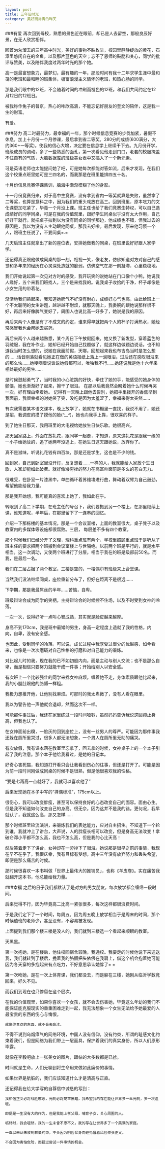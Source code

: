 ```yaml
---
layout: post
title: 三年旧时光
category: 美好而常青的昨天
---
```


###有爱
  再次回到母校，熟悉的景色近在眼前，却已是人去留空，那般良辰好景，在无人欣赏相伴。

  回首匆匆溜去的三年高中时光，美好的事物不胜枚举，校园里静静绽放的黄花，石潭里悠闲自在的金鱼，以及那片蓝色的天空；忘不了恩师的鼓励和关心，同学的批评与赞美，以及陪伴我度过两年时光的那个她。
  
  高一是最富想象力，最梦幻，最有趣的一年，那段时间有我十二年求学生涯中最和蔼的老班和最和睦的班集体，极富浪漫主义情怀的老班，和热心肠的同学。
  
  那是我们眼中的12班，不会随着时间的冲刷而褪色的12班，和我们共同约定在12月12日的12班日。
  
  被我称作兔子的普京，热心的咔欣高涵，不能忘记好朋友的奎文的陪伴，这是我一生的财富。

  有爱。

###努力
  高二时最努力，最幸福的一年，那个时候信息竞赛的步伐加紧，暑假不休息，加上十月份一个月停课，最后拿到省二等奖，280分的成绩(600满分，大约360+一等奖)，使我的信心大增，决定要在信息学上继续干下去。九月份开学，班级成员的调动，多了一些熟悉的面孔，第一次看见他走到门口，老套的校服掩盖不住自有的气质，大脑数据库的班级美女表中又插入了一个新元素。
  
  可是英语老师也太能提问她了吧，可是她每次都能对答如流，后来才发现，在我们这个校重点班里她可是三四名的，而我那是在班里能排四五十名。
  
  十月份信息竞赛停课集训，脑海中渐渐模糊了他的身影。

  十一月份竞赛归来，对于高中生竞赛，没有拿到省内一等奖就算是失败，虽然拿了二等奖，也算是意料之中，因为我们的重头戏放在高三。回到班里，原本吃力的文化课更加吃紧了，毕竟一个月没上课。班主任也给了我们竞赛生特权，可以自己选成绩好的同学同桌，可是在我的价值观里，跟好学生同桌似乎没有太大作用，自己好好干就行。就把桌子拉到以为没有同桌的同学那边，他成绩也不错，但我过去的原因是，我以为没有人主动跟他同桌，那我去好啦。最后发现，原来他习惯一个人，跟班主任说了，不要同桌=.=

  几天后班主任就拿出了新的座位表，安排她做我的同桌，在班里说好好跟人家学学。
  
  还记得真正跟他做成同桌的那一刻，相视一笑，像老友，仿佛知道对方对自己的感觉和多年来的经历在心灵深处造就的脆弱。仿佛空气在那一刻凝滞，心里稳稳地。
  
  我们开始说起第一次见对方时的感受，我开玩笑的说她站在门口像个小鸭，她说我人缘好，五个来我们班找人，三个是来找我的。说我桌子收拾的干净，杯子却像是小女生用的带着花。
  
  渐渐地我们熟起来，我知道她脾气不好没有耐心，成绩好心气也高，由此给班上一个不太聪明的女生讲题，越讲越不耐烦，就那天晚上，我委婉的跟她说那样很不好，再后来好像脾气变好了，周围人也说比高一好多了，她说是我的原因。
 
  再后来两个人像是有了不成文的约定，谁来得早就把两个人的杯子打满热水，她经常感冒我也会帮她去买药。

  再后来两个人越来越熟悉，某个周日下午放假回来，她又换了新发型，穿着蓝色的羽绒服，我在补作业，她却已经开始自己找题做了，就这样边做题边说话，也不知道我当时怎么想的，说她在我面前假，天哪，回想起来我也布吉岛当时是怎么想的……话音刚落就看见她正在做的英语报纸上落上一滴眼泪，过后还在感叹眼泪来的那么快……她哽咽着说谁说她假都可以，唯独我不行……她还说我是他十六年来相处最好的男生……
  
  是时候鼓起勇气了，当时我的小心脏跳的好快，牵住了她的手，能感受的她身体的颤偎，她也渐渐好了起来，擦干了眼泪。
在那以后我竟然会盼着她什么时候再哭一次，好有理由牵着她。
记得有一天晚上跟他去告别，她把手里拨开的香蕉举到我面前，我很幸福的对她笑了笑，没吃是因为太羞涩了，幸福来得太突然……

  有次我需要某本语文课本，晚上放学了，她就在书橱里一直找，我说不用了，她还是招，我调皮的摸了摸他的脸(*^__^*)，她也向我手上靠，很欢喜的样子。
  
  到了她生日那天，我用班里的大电视给她放生日快乐歌。她很高兴。
  
  那天回家路上，外面在放礼花，跟同学一起走，才知道，原来这礼花是跟我一级的一小子给她放的，追了她两年没追上，在她生日这天跟她说，放弃你了。
  
  真不是滋味，听说礼花钱有四百块，那是还是学生，这也是不少的钱。
  
  回到家，自己到卧室里没开灯，反复想着……一样的人，我就能给人家放个生日歌，人家却能如此破费。就好像矮穷挫的努力在高富帅面前是多么的苍白无力。
  
  很难受，在卧室一片漆黑中，单曲循环着苏维埃进行曲，舞动着双臂为自己鼓劲，希望他能给我力量。
  
  那是我开始想，我可能真的喜欢上她了，我如此在乎。
  
  转眼到了高二下学期，在班主任的号召下，我们要搬到另一个楼上，在那里继续上课，谁知道呢，半年后，在那里留下了一连串的回忆。
  
  介绍一下那栋楼的基本情况，那是一个会议室楼，上面的教室很大，桌子凳子以及教室内的多媒体等设施都很腐败。三层， 每层差不多有四个教室。
  
  那个时候我们已经分开了文理，理科重点班有两个，学校里照顾重点班于是听从了班主任的要求把两个班搬到会议室楼上与世隔绝。以前两个班是平行的，就是水平相当，这一次调动，又使两个班进行了分层，相当于我在的班是级部前50名。而我，是最后一名。

  我们在二层占据了两个教室，三楼是空的，一楼偶尔有班级来上合堂课。
  
  当然我们没法继续同桌，座位重新分布了，但好在距离不是很远……
  
  下学期，那是我最屌丝的半年……苦恼，自卑。
  
  班级辩论会成为同学的笑柄，主持辩论会的时候控不住场，以及不时受到女神的冷落。
  
  一次一次，说得好听一点叫心智成熟，其实就是脸皮越来越厚。
  
  身高不到170cm，我是班中最矮的男生，身高一定程度上造就了我的性格，内向，自卑，没有安全感。
  
  也因此，受到同学的冷落。可以说，成长过程中我享受过很少的优越感，如今看来，也像是一次次磨砺对自己性格的打磨和对自己能力的锻炼。
  
  对比起儿时的我，现在我的已不如初般内向，而是主动与别人交流；也不是那么自卑，而是相信只要努力就能干成一件事；开始给别人以安全感。
  
  有次班上一个比较强壮的同学来找女神麻烦，缠着她不走，身体素质跟他比起来，我的小腿肚跟他的胳膊一样粗。
  
  我极力想推开他，让他别找麻烦。可那时的我太卑微了，没有人看在眼里。
  
  我以为警告他一声他就会退却，然而这次不一样。
  
  可能那件事过后，我还在家里练过一段时间哑铃，虽然妈妈告诉我说这回抑止身高，但我也认了。
  
  在女神面前出糗，一脸灰的回到座位上，没有一丝男人的尊严。可能因为那件事我还躲在厕所里哭过，很多人都无法想象，一个男人在厕所里无助的痛哭。

  有次放假，我有课本落在教室里忘拿了，回去拿的时候，女神桌子上的一个本子引起了我的注意。那个本子他给我看过，是她的日记本。

  好奇心害死猫，我知道打开看只会让我看到伤心的往事，但还是打开了。可能是因为前一段时间刚做成同桌的时候不是很熟，但是他很喜欢我的性格。
  
  “要是七再高一点就好了，我就可以喜欢他了”
  
  后来发现她在本子中写的“择偶标准”，175cm以上。

  很伤心，我可以改变胖瘦，甚至可以保持良好的心态改变自己的面容。面由心生。但是我不知道如何改变自己的身高。很无奈，因为这并不是我的错。更何况，我早就认了，我就这么高，那又怎样……
  
  那个时候班里轮流演讲，来锻炼我们的表达能力，应对自主招生。不知道下一个轮到谁，我就冲上了讲台，大声说，人的胖瘦长相可以改变，但是身高无法改变！拿破仑邓小平都不怎么高，我也不怎么高，但是我的心比天高！
  
  然后笑着走下了讲台，女神却在一旁掉下了眼泪。她说那是很早之前的事情，我现在早不在乎了。我很庆幸，我有目标有梦想，高中三年没有放弃努力和丢失希望，即便是那么痛苦的时候。
  
  那时候很喜欢一本书叫做「世界上最伟大的推销员」，也称《羊皮卷》。实在痛苦我就翻开这本书，他总能给我力量。

###幸福
  之后的日子我们都默认了是对方的男女朋友，每次放学都会缠绵一段时间。
  
  后来觉得不行，因为毕竟高二比高一紧张很多，每次这样都很浪费时间。
  
  于是我们定下了一个时间，每周五。因为周五晚上放学相当于是周末的时间，那个时候值班的老师少，甚至没有，不容易被发现。
  
  上面提到我们那个楼三楼是没人的，我们就到三楼选一个看起来顺眼的教室。

  天黑黑。
  
  第一次抱她，是在楼后，他住校回宿舍较晚，我通校。我要走的时候他说下来送送我，我们就转到了楼后，挽着我的胳膊把头依偎在我肩上，借这个机会抱着她可能因为冬天穿的多抱起来有点吃力，不好意思承认她胖了= =
  
  第一次吻她，是在一次上体育课，我们都没去，而是躲在三楼，她刚从临沂学数竞回来，好久不见。
  
  而我们到现在也只停留在这个层次。

  在我的价值观里，如果你喜欢一个女孩，就不会去伤害她，毕竟这么年幼的我们不能保证能克服现实的重重困难走到一起，我无法想象一个女生无法给予她最爱的人最宝贵的东西的伤心与悔恨。
  
	就像你喜欢的东西，就不会去亵渎。

  不得不说到乌烟瘴气的网络环境，中国人没有信仰，没有约束，所谓的耻感文化约束着我们，但是网络为我们带上一层面具，保护着我们的真实身份，所以人们原形毕露。

  就像在李毅吧放上一张美女的图片，跟帖的大多数都是已掳。

  时间就是生命，人们无聊到将生命用来做如此廉价的事情。
  
  如果世界是肮脏的，我们应该知道什么才是清高与正直。

  还记得我在给大学写的自荐信中诚恳的写到：
  
  	我相信正义必将战胜邪恶，光明必将笼罩黑暗，我希望我的存在能让世界多一丝光明，多一次温暖。
  
  	即便是一生没有大的作为，但是我能上孝父母，哺育子女，关心周围的人。
  
  	临终时，我会坦然，我的一生未曾不忠不义，我的存在让世界多了一个美满的家庭。
  
  	一直以来从未收到教条约束，不会因为明哲保身而避免冒着风险伸张正义。

  	不会因为害怕危险，而错过尝试一件事情的机会。

